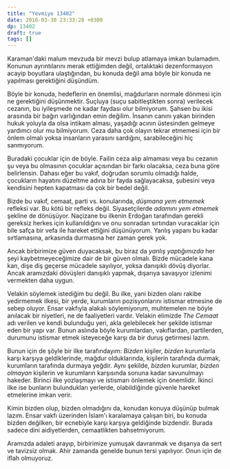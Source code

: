 ```yaml
---
title: "Yevmiye 13402"
date: 2016-03-30 23:33:28 +0300
dp: 13402
draft: true
tags: []
---
```


Karaman'daki malum mevzuda bir mevzi bulup atlamaya imkan bulamadım. Konunun
ayrıntılarını merak ettiğimden değil, ortalıktaki dezenformasyon acayip
boyutlara ulaştığından, bu konuda değil ama böyle bir konuda ne yapılması
gerektiğini düşündüm.

Böyle bir konuda, hedeflerin en önemlisi, mağdurların normale dönmesi için ne
gerektiğini düşünmektir. Suçluya (suçu sabitleştikten sonra) verilecek cezanın,
bu iyileşmede ne kadar faydası olur bilmiyorum. Şahsen bu ikisi arasında bir
bağın varlığından emin değilim. İnsanın canını yakan birinden hukuk yoluyla da
olsa intikam alması, yaşadığı acının üstesinden gelmeye yardımcı olur mu
bilmiyorum. Ceza daha çok olayın tekrar etmemesi için bir önlem olmalı yoksa
insanların yarasını sardığını, sarabileceğini hiç sanmıyorum.

Buradaki çocuklar için de böyle. Failin ceza alıp almaması veya bu cezanın şu
veya bu olmasının çocuklar açısından bir farkı olacaksa, ceza buna göre
belirlensin. Dahası eğer bu vakıf, doğrudan sorumlu olmadığı halde, çocukların
hayatını düzeltme adına bir fayda sağlayacaksa, şubesini veya kendisini hepten
kapatması da çok bir bedel değil.

Bizde bu vakıf, cemaat, parti vs. konularında, *düşmana yem etmemek* refleksi
var. Bu kötü bir refleks değil. Siyasetçilerde *adamını yem etmemek* şekline de
dönüşüyor. Naçizane bu ilkenin Erdoğan tarafından gerekli gereksiz herkes için
kullanıldığını ve onu sonradan sırtından vuracaklar için bile safça bir vefa ile
hareket ettiğini düşünüyorum. Yanlış yapanı bu kadar sırtlamasına, arkasında
durmasına her zaman gerek yok.

Ancak birbirimize güven duyacaksak, bu biraz da *yanlış yaptığımızda* her şeyi
kaybetmeyeceğimize dair de bir güven olmalı. Bizde mücadele kana kan, dişe diş
geçerse mücadele sayılıyor, yoksa danışıklı dövüş diyorlar. Ancak aramızdaki
dövüşleri danışıklı yapmak, dışarıya savaşıyor izlenimi vermekten daha uygun.

Velakin söylemek istediğim bu değil. Bu ilke, yani bizden olanı rakibe
yedirmemek ilkesi, bir yerde, kurumların pozisyonlarını istismar etmesine de
sebep oluyor. Ensar vakfıyla alakalı söylemiyorum, muhtemelen ne böyle anılacak
bir niyetleri, ne de faaliyetleri vardır. Velakin elimizde *The Cemaat* adı
verilen ve kendi bulunduğu yeri, akla gelebilecek her şekilde istismar eden bir
yapı var. Bunun aslında böyle kurumlardan, vakıflardan, partilerden, durumunu
istismar etmek isteyeceğe karşı da bir duruş getirmesi lazım.

Bunun için de şöyle bir ilke tarafındayım: *Bizden* kişiler, *bizden* kurumlarla
karşı karşıya geldiklerinde, mağdur olduklarında, kişilerin tarafında durmak,
kurumların tarafında durmaya yeğdir. Aynı şekilde, *bizden* kurumlar, *bizden
olmayan* kişilerin ve kurumların karşısında sonuna kadar savunulmayı
hakeder. Birinci ilke yozlaşmayı ve istismarı önlemek için önemlidir. İkinci
ilke ise bunların bulundukları yerlerde, olabildiğinde güvenle hareket
etmelerine imkan verir.

Kimin bizden olup, bizden olmadığını da, konudan konuya düşünüp bulmak
lazım. Ensar vakfı üzerinden İslam'ı karalamaya çalışan biri, bu konuda bizden
değilken, bir ecnebiyle karşı karşıya geldiğinde bizdendir. Burada sadece dini
aidiyetlerden, cemaatlikten bahsetmiyorum.

Aramızda adaleti arayıp, birbirimize yumuşak davranmak ve dışarıya da sert ve
tavizsiz olmak. Ahir zamanda genelde bunun tersi yapılıyor. Onun için de iflah
olmuyoruz.

